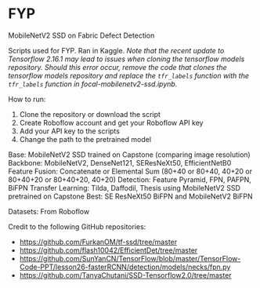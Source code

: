 # FYP
MobileNetV2 SSD on Fabric Defect Detection

Scripts used for FYP. Ran in Kaggle.
*Note that the recent update to Tensorflow 2.16.1 may lead to issues when cloning the tensorflow models repository. Should this error occur, remove the code that clones the tensorflow models repository and replace the `tfr_labels` function with the `tfr_labels` function in focal-mobilenetv2-ssd.ipynb.*

How to run:
1. Clone the repository or download the script
2. Create Roboflow account and get your Roboflow API key
3. Add your API key to the scripts
4. Change the path to the pretrained model

Base: MobileNetV2 SSD trained on Capstone (comparing image resolution)
Backbone: MobileNetV2, DenseNet121, SEResNeXt50, EfficientNetB0
Feature Fusion: Concatenate or Elemental Sum (80+40 or 80+40, 40+20 or 80+40+20 or 80+40+20, 40+20)
Detection: Feature Pyramid, FPN, PAFPN, BiFPN
Transfer Learning: Tilda, Daffodil, Thesis using MobileNetV2 SSD pretrained on Capstone
Best: SE ResNeXt50 BiFPN and MobileNetV2 BiFPN

Datasets: From Roboflow

Credit to the following GitHub repositories:
- https://github.com/FurkanOM/tf-ssd/tree/master
- https://github.com/flash10042/EfficientDet/tree/master
- https://github.com/SunYanCN/TensorFlow/blob/master/TensorFlow-Code-PPT/lesson26-fasterRCNN/detection/models/necks/fpn.py
- https://github.com/TanyaChutani/SSD-Tensorflow2.0/tree/master 